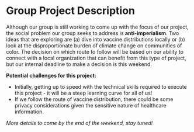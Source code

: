 # Group Project Description

Although our group is still working to come up with the focus of our project, the social problem our group seeks to address is **anti-imperialism**. Two ideas that are exploring are (a) dive into vaccine distributions locally or (b) look at the disproportionate burden of climate change on communities of color. The decision on which route to follow will be based on our ability to connect with a local organization that can benefit from this type of project, but our internal deadline to make a decision is this weekend.

**Potential challenges for this project:**
* Initially, getting up to speed with the technical skills required to execute this project - it will be a steep learning curve for all of us!
* If we follow the route of vaccine distribution, there could be some privacy considerations given the sensitive nature of healthcare information.

*More details to come by the end of the weekend, stay tuned!*
